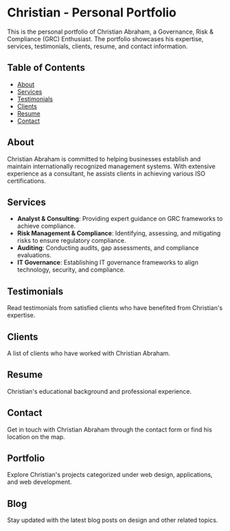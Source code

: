# Christian - Personal Portfolio

This is the personal portfolio of Christian Abraham, a Governance, Risk & Compliance (GRC) Enthusiast. The portfolio showcases his expertise, services, testimonials, clients, resume, and contact information.

## Table of Contents
- [About](#about)
- [Services](#services)
- [Testimonials](#testimonials)
- [Clients](#clients)
- [Resume](#resume)
- [Contact](#contact)

## About
Christian Abraham is committed to helping businesses establish and maintain internationally recognized management systems. With extensive experience as a consultant, he assists clients in achieving various ISO certifications.

## Services
- **Analyst & Consulting**: Providing expert guidance on GRC frameworks to achieve compliance.
- **Risk Management & Compliance**: Identifying, assessing, and mitigating risks to ensure regulatory compliance.
- **Auditing**: Conducting audits, gap assessments, and compliance evaluations.
- **IT Governance**: Establishing IT governance frameworks to align technology, security, and compliance.

## Testimonials
Read testimonials from satisfied clients who have benefited from Christian's expertise.

## Clients
A list of clients who have worked with Christian Abraham.

## Resume
Christian's educational background and professional experience.

## Contact
Get in touch with Christian Abraham through the contact form or find his location on the map.

## Portfolio
Explore Christian's projects categorized under web design, applications, and web development.

## Blog
Stay updated with the latest blog posts on design and other related topics.